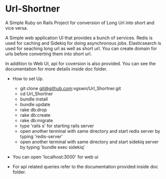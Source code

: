 # Url-Shortner

A Simple Ruby on Rails Project for conversion of Long Url into short and vice versa.

A Simple web application UI that provides a bunch of services.
Redis is used for caching and Sidekiq for doing asynchronous jobs.
Elasticsearch is used for seaching long url as well as short url. 
You can create domain for urls before converting them into short url.


In addition to Web UI, api for coversion is also provided.
You can see the documentation for more details inside doc folder.

* How to set Up.
	- git clone git@github.com:vgswn/Url_Shortner.git
	- cd Url_Shortner
	- bundle install
	- bundle update
	- rake db:drop
	- rake db:create
	- rake db:migrate
	- type 'rails s' for starting rails server
	- open another terminal with same directory and start redis server by typing 'redis-server'
	- open another terminal with same directory and start sidekiq server by typing 'bundle exec sidekiq'

* You can open 'localhost:3000' for web ui 
* For api related queries refer to the documentation provided inside doc folder.


